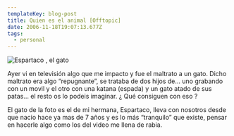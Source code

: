 ```yaml
---
templateKey: blog-post
title: Quien es el animal [Offtopic]
date: 2006-11-18T19:07:13.677Z
tags:
  - personal
---
```

![Espartaco , el gato](https://i1.wp.com/www.javiermaties.com/sipuedo/wp-content/uploads/2006/11/espartaco.jpg "Espartaco , el gato")

Ayer vi en televisi­ón algo que me impacto y fue el maltrato a un gato. Dicho maltrato era algo “repugnante”, se trataba de dos hijos de… uno grabando con un movil y el otro con una katana (espada) y un gato atado de sus patas… el resto os lo podeis imaginar. ¿ Qué consiguen con eso ?

El gato de la foto es el de mi hermana, Espartaco, lleva con nosotros desde que nacio hace ya mas de 7 años y es lo más “tranquilo” que existe, pensar en hacerle algo como los del video me llena de rabia.